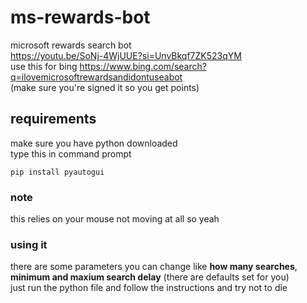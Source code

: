 # ms-rewards-bot
microsoft rewards search bot  
https://youtu.be/SoNj-4WjUUE?si=UnvBkqf7ZK523qYM  
use this for bing https://www.bing.com/search?q=ilovemicrosoftrewardsandidontuseabot  
(make sure you're signed it so you get points)
## requirements
make sure you have python downloaded  
type this in command prompt
```
pip install pyautogui
```
### note
this relies on your mouse not moving at all so yeah    
### using it
there are some parameters you can change like **how many searches**, **minimum and maxium search delay** (there are defaults set for you)  
just run the python file and follow the instructions and try not to die
